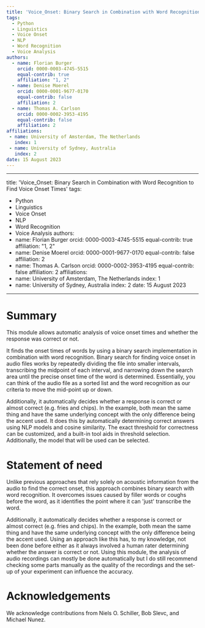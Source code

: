 ```yaml
---
title: 'Voice_Onset: Binary Search in Combination with Word Recognition to Find Voice Onset Times'
tags:
  - Python
  - Linguistics
  - Voice Onset
  - NLP
  - Word Recognition
  - Voice Analysis
authors:
  - name: Florian Burger
    orcid: 0000-0003-4745-5515
    equal-contrib: true
    affiliation: "1, 2"
  - name: Denise Moerel
    orcid: 0000-0001-9677-0170
    equal-contrib: false 
    affiliation: 2
  - name: Thomas A. Carlson
    orcid: 0000-0002-3953-4195
    equal-contrib: false 
    affiliation: 2
affiliations:
 - name: University of Amsterdam, The Netherlands
   index: 1
 - name: University of Sydney, Australia
   index: 2
date: 15 August 2023
---
```


---
title: 'Voice_Onset: Binary Search in Combination with Word Recognition to Find Voice Onset Times'
tags:
  - Python
  - Linguistics
  - Voice Onset
  - NLP
  - Word Recognition
  - Voice Analysis
authors:
  - name: Florian Burger
    orcid: 0000-0003-4745-5515
    equal-contrib: true
    affiliation: "1, 2"
  - name: Denise Moerel
    orcid: 0000-0001-9677-0170
    equal-contrib: false 
    affiliation: 2
  - name: Thomas A. Carlson
    orcid: 0000-0002-3953-4195
    equal-contrib: false 
    affiliation: 2
affiliations:
 - name: University of Amsterdam, The Netherlands
   index: 1
 - name: University of Sydney, Australia
   index: 2
date: 15 August 2023
---
# Summary

This module allows automatic analysis of voice onset times and whether the response 
was correct or not. 

It finds the onset times of words by using a binary search implementation
in combination with word recognition. Binary search for finding voice onset in audio files works 
by repeatedly dividing the file into smaller intervals, transcribing the midpoint of each interval, 
and narrowing down the search area until the precise onset time of the word is determined. Essentially, 
you can think of the audio file as a sorted list and the word recognition as our criteria to move the mid-point 
up or down. 

Additionally, it automatically decides whether a response is correct or almost correct (e.g. fries 
and chips). In the example, both mean the same thing and have the same underlying concept 
with the only difference being the accent used. It does this by automatically determining correct 
answers using NLP models and cosine similarity. The exact threshold for correctness can be customized, 
and a built-in tool aids in threshold selection. Additionally, the model that will be used can be selected. 

# Statement of need

Unlike previous approaches that rely solely on acoustic information 
from the audio to find the correct onset, this approach combines binary search with 
word recognition. It overcomes issues caused by filler words or coughs before the word, 
as it identifies the point where it can 'just' transcribe the word. 

Additionally, it automatically decides whether a response is correct or almost correct (e.g. fries 
and chips). In the example, both mean the same thing and have the same underlying concept 
with the only difference being the accent used. Using an approach like this has, to my knowledge, 
not been done before either as it always involved a human rater determining whether the answer 
is correct or not. Using this module, the analysis of audio recordings can mostly be done automatically 
but I do still recommend checking some parts manually as the quality of the recordings and the set-up 
of your experiment can influence the accuracy. 

# Acknowledgements

We acknowledge contributions from Niels O. Schiller, Bob Slevc, and Michael Nunez.

